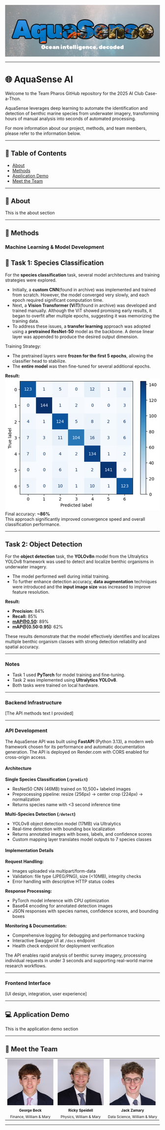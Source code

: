![aquasensecover](readme_photos/AquaBanner.png)

---
# 🌐 AquaSense AI

Welcome to the Team Pharos GitHub repository for the 2025 AI Club Case-a-Thon.

AquaSense leverages deep learning to automate the identification and detection of benthic marine species from underwater imagery, transforming hours of manual analysis into seconds of automated processing.

For more information about our project, methods, and team members, please refer to the information below.

---

## 📖 Table of Contents 

- [About](#-about)
- [Methods](#-methods)
- [Application Demo](#-application-demo)
- [Meet the Team](#-meet-the-team)
---
## 🔬 About
<div>
  <p>This is the about section</p>
</div>

---

## 🚀 Methods
### Machine Learning & Model Development
## 🧠 Task 1: Species Classification

For the **species classification** task, several model architectures and training strategies were explored.

- Initially, a **custom CNN**(found in archive) was implemented and trained from scratch. However, the model converged very slowly, and each epoch required significant computation time.  
- Next, a **Vision Transformer (ViT)**(found in archive) was developed and trained manually. Although the ViT showed promising early results, it began to overfit after multiple epochs, suggesting it was memorizing the training data.  
- To address these issues, a **transfer learning** approach was adopted using a **pretrained ResNet-50** model as the backbone. A dense linear layer was appended to produce the desired output dimension.  

Training Strategy:
- The pretrained layers were **frozen for the first 5 epochs**, allowing the classifier head to stabilize.  
- The **entire model** was then fine-tuned for several additional epochs.  

**Result:**  
![ml1](readme_photos/output.png)
Final accuracy: **~86%**  
This approach significantly improved convergence speed and overall classification performance.

---

## Task 2: Object Detection

For the **object detection** task, the **YOLOv8n** model from the Ultralytics YOLOv8 framework was used to detect and localize benthic organisms in underwater imagery.

- The model performed well during initial training.  
- To further enhance detection accuracy, **data augmentation** techniques were introduced and the **input image size** was increased to improve feature resolution.  

**Result:**  
- **Precision:** 84%  
- **Recall:** 85%  
- **mAP@0.50:** 89%  
- **mAP@[0.50:0.95]:** 62%

These results demonstrate that the model effectively identifies and localizes multiple benthic organism classes with strong detection reliability and spatial accuracy.

---

### Notes
- Task 1 used **PyTorch** for model training and fine-tuning.  
- Task 2 was implemented using **Ultralytics YOLOv8**.  
- Both tasks were trained on local hardware.

---

### Backend Infrastructure
[The API methods text I provided]

---

### API Development

The AquaSense API was built using **FastAPI** (Python 3.13), a modern web framework chosen for its performance and automatic documentation generation. The API is deployed on Render.com with CORS enabled for cross-origin access.

#### Architecture

**Single Species Classification (`/predict`)**
- ResNet50 CNN (46MB) trained on 10,500+ labeled images
- Preprocessing pipeline: resize (256px) → center crop (224px) → normalization
- Returns species name with <3 second inference time

**Multi-Species Detection (`/detect`)**
- YOLOv8 object detection model (17MB) via Ultralytics
- Real-time detection with bounding box localization
- Returns annotated images with boxes, labels, and confidence scores
- Custom mapping layer translates model outputs to 7 species classes

#### Implementation Details

**Request Handling:**
- Images uploaded via multipart/form-data
- Validation: file type (JPEG/PNG), size (<10MB), integrity checks
- Error handling with descriptive HTTP status codes

**Response Processing:**
- PyTorch model inference with CPU optimization
- Base64 encoding for annotated detection images
- JSON responses with species names, confidence scores, and bounding boxes

**Monitoring & Documentation:**
- Comprehensive logging for debugging and performance tracking
- Interactive Swagger UI at `/docs` endpoint
- Health check endpoint for deployment verification

The API enables rapid analysis of benthic survey imagery, processing individual requests in under 3 seconds and supporting real-world marine research workflows.

---

### Frontend Interface
[UI design, integration, user experience]

---

## 💻 Application Demo
<div>
  <p>This is the application demo section</p>
</div>

---

## 🙋 Meet the Team
<div align="center">
<table>
  <tr>
    <td align="center">
      <img src="readme_photos/george_headshot.jpg" width="150px"><br>
      <sub><b>George Beck</b></sub><br>
      <sub>Finance, William & Mary</sub>
    </td>
    <td align="center">
      <img src="readme_photos/ricky_headshot.jpg" width="150px"><br>
      <sub><b>Ricky Speidell</b></sub><br>
      <sub>Physics, William & Mary</sub>
    </td>
    <td align="center">
      <img src="readme_photos/jack_headshot.jpg" width="150px"><br>
      <sub><b>Jack Zamary</b></sub><br>
      <sub>Data Science, William & Mary</sub>
    </td>
  </tr>
</table>
</div>

---
